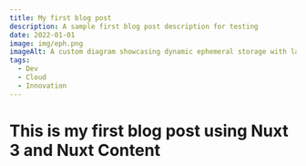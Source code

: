 ```yaml
---
title: My first blog post
description: A sample first blog post description for testing
date: 2022-01-01
image: img/eph.png
imageAlt: A custom diagram showcasing dynamic ephemeral storage with lambda
tags:
  - Dev
  - Cloud
  - Innovation
---
```


# This is my first blog post using Nuxt 3 and Nuxt Content